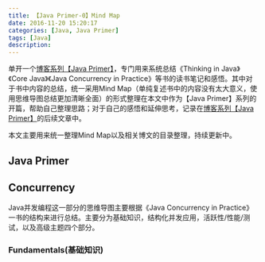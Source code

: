 ```yaml
---
title: 【Java Primer-0】Mind Map
date: 2016-11-20 15:20:17
categories: [Java, Java Primer]
tags: [Java]
description:
---
```


单开一个[博客系列【Java Primer】](http://hippo-jessy.com/categories/Java/Java-Primer/)，专门用来系统总结《Thinking in Java》《Core Java》《Java Concurrency in Practice》等书的读书笔记和感悟。其中对于书中内容的总结，统一采用Mind Map（单纯复述书中的内容没有太大意义，使用思维导图总结更加清晰全面）的形式整理在本文中作为【Java Primer】系列的开篇，帮助自己整理思路；对于自己的感悟和延伸思考，记录在[博客系列【Java Primer】](http://hippo-jessy.com/categories/Java/Java-Primer/)的后续文章中。

本文主要用来统一整理Mind Map以及相关博文的目录整理，持续更新中。

<!-- more -->

## Java Primer

## Concurrency

Java并发编程这一部分的思维导图主要根据《Java Concurrency in Practice》一书的结构来进行总结。主要分为基础知识，结构化并发应用，活跃性/性能/测试，以及高级主题四个部分。

### Fundamentals(基础知识)

